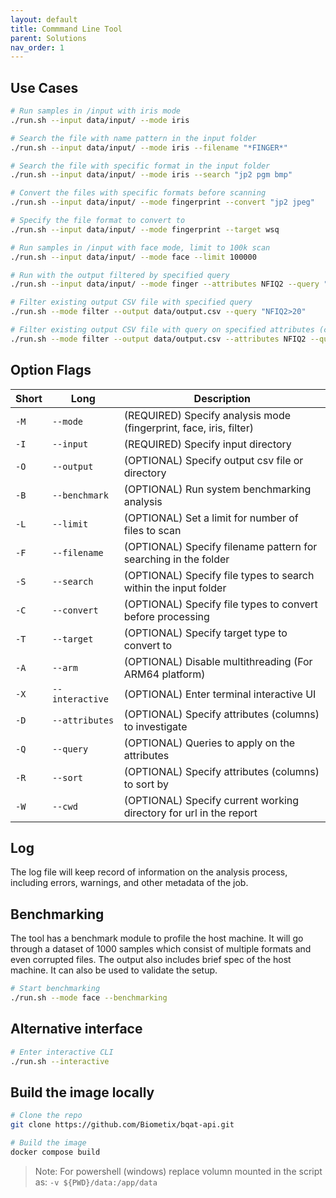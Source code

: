 ```yaml
---
layout: default
title: Commmand Line Tool
parent: Solutions
nav_order: 1
---
```


## Use Cases

``` sh
# Run samples in /input with iris mode
./run.sh --input data/input/ --mode iris

# Search the file with name pattern in the input folder
./run.sh --input data/input/ --mode iris --filename "*FINGER*"

# Search the file with specific format in the input folder
./run.sh --input data/input/ --mode iris --search "jp2 pgm bmp"

# Convert the files with specific formats before scanning
./run.sh --input data/input/ --mode fingerprint --convert "jp2 jpeg"

# Specify the file format to convert to
./run.sh --input data/input/ --mode fingerprint --target wsq

# Run samples in /input with face mode, limit to 100k scan
./run.sh --input data/input/ --mode face --limit 100000

# Run with the output filtered by specified query
./run.sh --input data/input/ --mode finger --attributes NFIQ2 --query "NFIQ2>20"

# Filter existing output CSV file with specified query
./run.sh --mode filter --output data/output.csv --query "NFIQ2>20"

# Filter existing output CSV file with query on specified attributes (columns)
./run.sh --mode filter --output data/output.csv --attributes NFIQ2 --query "NFIQ2>20"
```

## Option Flags

Short | Long            | Description
----- | --------------- | -----------
`-M`  | `--mode`        | (REQUIRED)  Specify analysis mode (fingerprint, face, iris, filter)
`-I`  | `--input`       | (REQUIRED)  Specify input directory
`-O`  | `--output`      | (OPTIONAL)  Specify output csv file or directory
`-B`  | `--benchmark`   | (OPTIONAL)  Run system benchmarking analysis
`-L`  | `--limit`       | (OPTIONAL)  Set a limit for number of files to scan
`-F`  | `--filename`    | (OPTIONAL)  Specify filename pattern for searching in the folder
`-S`  | `--search`      | (OPTIONAL)  Specify file types to search within the input folder
`-C`  | `--convert`     | (OPTIONAL)  Specify file types to convert before processing
`-T`  | `--target`      | (OPTIONAL)  Specify target type to convert to
`-A`  | `--arm`         | (OPTIONAL)  Disable multithreading (For ARM64 platform)
`-X`  | `--interactive` | (OPTIONAL)  Enter terminal interactive UI
`-D`  | `--attributes`  | (OPTIONAL)  Specify attributes (columns) to investigate
`-Q`  | `--query`       | (OPTIONAL)  Queries to apply on the attributes
`-R`  | `--sort`  | (OPTIONAL)  Specify attributes (columns) to sort by
`-W`  | `--cwd`  | (OPTIONAL)  Specify current working directory for url in the report

## Log

The log file will keep record of information on the analysis process, including errors, warnings, and other metadata of the job.

## Benchmarking

The tool has a benchmark module to profile the host machine. It will go through a dataset of 1000 samples which consist of multiple formats and even corrupted files. The output also includes brief spec of the host machine. It can also be used to validate the setup.

``` sh
# Start benchmarking
./run.sh --mode face --benchmarking
```

## Alternative interface

``` sh
# Enter interactive CLI
./run.sh --interactive
```

## Build the image locally

``` sh
# Clone the repo
git clone https://github.com/Biometix/bqat-api.git

# Build the image
docker compose build
```

> Note: For powershell (windows) replace volumn mounted in the script as: `-v ${PWD}/data:/app/data`
